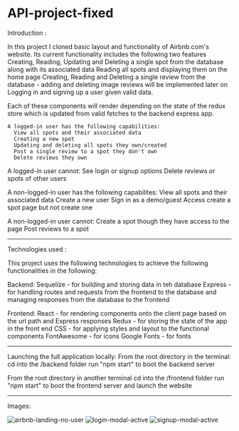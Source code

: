 # API-project-fixed

Introduction :

  In this project I cloned basic layout and functionality of Airbnb.com's website. Its current functionality includes the following two features
      Creating, Reading, Updating and Deleting a single spot from the database along with its associated data
      Reading all spots and displaying them on the home page
      Creating, Reading and Deleting a single review from the database - adding and deleting image reviews will be implemented later on
      Logging in and signing up a user given valid data.
      
   Each of these components will render depending on the state of the redux store which is updated from valid fetches to the backend express app.
   
    A logged-in user has the following capabilities:
      View all spots and their associated data
      Creating a new spot
      Updating and deleting all spots they own/created
      Post a single review to a spot they don't own
      Delete reviews they own
   
   A logged-in user cannot:
      See login or signup options
      Delete reviews or spots of other users
      
   A non-logged-in user has the following capabilites:
      View all spots and their associated data
      Create a new user
      Sign in as a demo/guest
      Access create a spot page but not create one
      
   A non-logged-in user cannot:
      Create a spot though they have access to the page
      Post reviews to a spot
     
-------------------------------------------------------------------------------------------------------------------

Technologies used :

This project uses the following technologies to achieve the following functionalities in the following:
  
   Backend: 
      Sequelize - for building and storing data in teh database
      Express - for handling routes and requests from the frontend to the database and managing responses from the database to the frontend
      
   Frontend:
      React - for rendering components onto the client page based on the url path and Express responses
      Redux - for storing the state of the app in the front end
      CSS   - for applying styles and layout to the functional components
      FontAwesome - for icons
      Google Fonts - for fonts
      
------------------------------------------------------------------------------------------------------------------

Launching the full application locally:
  From the root directory in the terminal:
    cd into the /backend folder
    run "npm start" to boot the backend server
    
  From the root directory in another terminal
    cd into the /frontend folder
    run "npm start" to boot the frontend server and launch the website
    
-------------------------------------------------------------------------------------------------------------------

Images: 

![airbnb-landing-no-user](https://github.com/jontabiendo/API-project-fixed/assets/120198327/75cb5592-9029-4087-b1f0-512c05e89959)
![login-modal-active](https://github.com/jontabiendo/API-project-fixed/assets/120198327/22eb6406-d140-4b85-9b1b-43fb07e5a4bd)
![signup-modal-active](https://github.com/jontabiendo/API-project-fixed/assets/120198327/40840c7a-214c-4b6e-b24c-b162ccc1a6fe)
